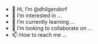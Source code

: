 - 👋 Hi, I’m @dhilgendorf
- 👀 I’m interested in ...
- 🌱 I’m currently learning ...
- 💞️ I’m looking to collaborate on ...
- 📫 How to reach me ...

<!---
dhilgendorf/dhilgendorf is a ✨ special ✨ repository because its `README.md` (this file) appears on your GitHub profile.
You can click the Preview link to take a look at your changes.
--->
